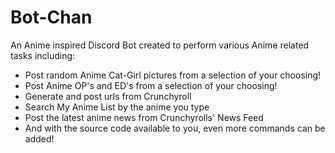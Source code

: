 # Bot-Chan

An Anime inspired Discord Bot created to perform various Anime related tasks including:

<ul>
  <li>Post random Anime Cat-Girl pictures from a selection of your choosing!</li> 
  <li>Post Anime OP's and ED's from a selection of your choosing!</li> 
  <li>Generate and post urls from Crunchyroll</li> 
  <li>Search My Anime List by the anime you type</li> 
  <li>Post the latest anime news from Crunchyrolls' News Feed</li>
  <li>And with the source code available to you, even more commands can be added!</li>
</ul> 

